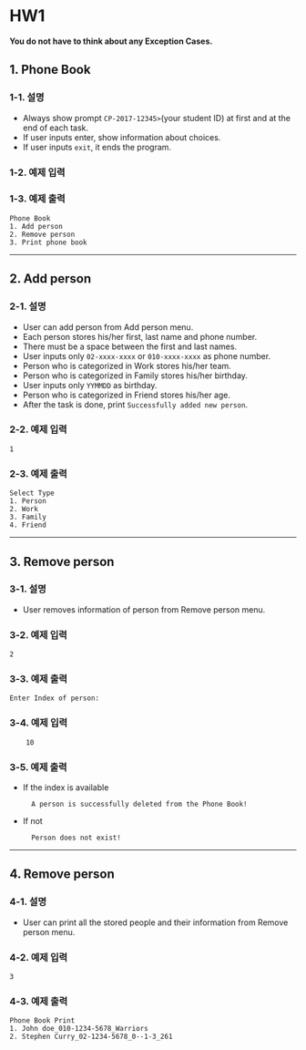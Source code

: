 # HW1

**You do not have to think about any Exception Cases.**

## 1. Phone Book

### 1-1. 설명

- Always show prompt `CP-2017-12345>`(your student ID) at first and at the end of each task.
- If user inputs enter, show information about choices.
- If user inputs `exit`, it ends the program.

### 1-2. 예제 입력

	
	
### 1-3. 예제 출력

	Phone Book
	1. Add person
	2. Remove person
	3. Print phone book
	
---	
## 2. Add person

### 2-1. 설명

- User can add person from Add person menu.
- Each person stores his/her first, last name and phone number.
- There must be a space between the first and last names.
- User inputs only `02-xxxx-xxxx` or `010-xxxx-xxxx` as phone number.
- Person who is categorized in Work stores his/her team.
- Person who is categorized in Family stores his/her birthday.
- User inputs only `YYMMDD` as birthday.
- Person who is categorized in Friend stores his/her age.
- After the task is done, print `Successfully added new person`.

### 2-2. 예제 입력

	1
	
### 2-3. 예제 출력

	Select Type
	1. Person
	2. Work
	3. Family
	4. Friend
	
---
## 3. Remove person

### 3-1. 설명

- User removes information of person from Remove person menu.

### 3-2. 예제 입력

	2
	
### 3-3. 예제 출력

	Enter Index of person: 
       
### 3-4. 예제 입력

        10
	
### 3-5. 예제 출력

- If the index is available
	
		A person is successfully deleted from the Phone Book!
        
- If not

		Person does not exist!
               
---
## 4. Remove person

### 4-1. 설명

- User can print all the stored people and their information from Remove person menu.

### 4-2. 예제 입력

	3
	
### 4-3. 예제 출력

	Phone Book Print
	1. John doe_010-1234-5678_Warriors
	2. Stephen Curry_02-1234-5678_0--1-3_261
       

